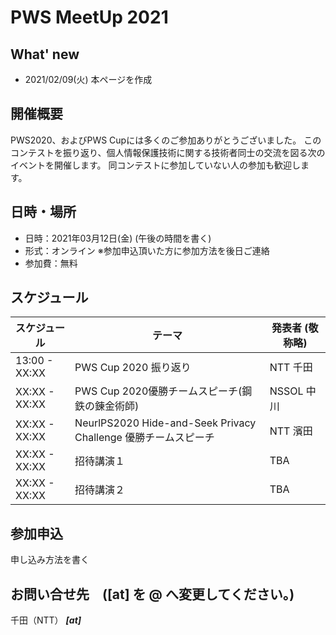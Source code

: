 # PWS MeetUp 2021

## What' new
- 2021/02/09(火) 本ページを作成

## 開催概要
PWS2020、およびPWS Cupには多くのご参加ありがとうございました。
このコンテストを振り返り、個人情報保護技術に関する技術者同士の交流を図る次のイベントを開催します。
同コンテストに参加していない人の参加も歓迎します。

## 日時・場所
- 日時：2021年03月12日(金) (午後の時間を書く)
- 形式：オンライン ※参加申込頂いた方に参加方法を後日ご連絡
- 参加費：無料

## スケジュール
| スケジュール | テーマ                                                          | 発表者 (敬称略) | 
| ------------ | --------------------------------------------------------------- | --------------- | 
| 13:00 - XX:XX  | PWS Cup 2020 振り返り                                           | NTT 千田        | 
| XX:XX - XX:XX  | PWS Cup 2020優勝チームスピーチ(鋼鉄の錬金術師)                  | NSSOL 中川      | 
| XX:XX - XX:XX  | NeurlPS2020 Hide-and-Seek Privacy Challenge 優勝チームスピーチ  | NTT 濱田        | 
| XX:XX - XX:XX  | 招待講演１ | TBA       | 
| XX:XX - XX:XX  | 招待講演２ | TBA       | 

## 参加申込
申し込み方法を書く

## お問い合せ先　([at] を @ へ変更してください。)
千田（NTT） *****[at]*****
